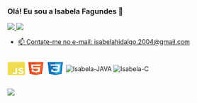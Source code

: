 ### Olá! Eu sou a Isabela Fagundes 👋
<div>
  <a href="https://github.com/isabelafagundes">
  <img height="180em" src="https://github-readme-stats.vercel.app/api?username=isabelafagundes&show_icons=true&theme=dracula&include_all_commits=true&count_private=true"/>
  <img height="170em" src="https://github-readme-stats.vercel.app/api/top-langs/?username=isabelafagundes&layout=compact&langs_count=7&theme=dracula"/>
</div>
  
- 📫 Contate-me no e-mail: isabelahidalgo.2004@gmail.com
  
<div style="display: inline_block"><br>
  <img align="center" alt="Isabela-Js" height="30" width="40" src="https://raw.githubusercontent.com/devicons/devicon/master/icons/javascript/javascript-plain.svg">
  <img align="center" alt="Isabela-HTML" height="30" width="40" src="https://raw.githubusercontent.com/devicons/devicon/master/icons/html5/html5-original.svg">
  <img align="center" alt="Isabela-CSS" height="30" width="40" src="https://raw.githubusercontent.com/devicons/devicon/master/icons/css3/css3-original.svg">
  <img align="center" alt="Isabela-JAVA" height="30" width="40" src="https://cdn.jsdelivr.net/gh/devicons/devicon/icons/java/java-original.svg">
    <img align="center" alt="Isabela-C" height="30" width="40" src="https://cdn.jsdelivr.net/gh/devicons/devicon/icons/c/c-original.svg">

</div>

##

<div>
<a href="https://www.linkedin.com/in/isabela-fagundes2004/" target="_blank"><img src="https://img.shields.io/badge/-LinkedIn-%230077B5?style=for-the-badge&logo=linkedin&logoColor=white" target="_blank"></a>
</div>
